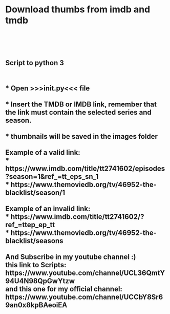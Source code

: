 <h1>Download thumbs from imdb and tmdb<h1>
<br>
<h2>Script to python 3<h2>
<br>
* Open >>>init.py<<< file
<br><br>
* Insert the TMDB or IMDB link, remember that the link must contain the selected series and season.
<br><br>
* thumbnails will be saved in the images folder
<br><br>
Example of a valid link:
<br>
* https://www.imdb.com/title/tt2741602/episodes?season=1&ref_=tt_eps_sn_1
<br>
* https://www.themoviedb.org/tv/46952-the-blacklist/season/1
<br><br>
Example of an invalid link:
<br>
* https://www.imdb.com/title/tt2741602/?ref_=ttep_ep_tt
<br>
* https://www.themoviedb.org/tv/46952-the-blacklist/seasons
<br><br>
And Subscribe in my youtube channel :)
<br>
this link to Scripts:
<br>
https://www.youtube.com/channel/UCL36QmtY94U4N98QpGwYtzw
<br>
and this one for my official channel:
<br>
https://www.youtube.com/channel/UCCbY8Sr69an0x8kpBAeoiEA
